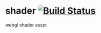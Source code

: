 shader [![Build Status](https://travis-ci.org/nathanfaucett/js-shader.svg?branch=master)](https://travis-ci.org/nathanfaucett/js-shader)
======

webgl shader asset
